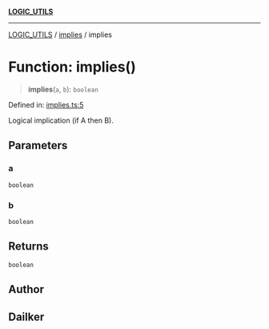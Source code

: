 [**LOGIC_UTILS**](../../README.md)

***

[LOGIC_UTILS](../../README.md) / [implies](../README.md) / implies

# Function: implies()

> **implies**(`a`, `b`): `boolean`

Defined in: [implies.ts:5](https://github.com/dailker/everyutil/blob/b7f22b082046077d9fa17a48e94d4c255288033b/src/logic/implies.ts#L5)

Logical implication (if A then B).

## Parameters

### a

`boolean`

### b

`boolean`

## Returns

`boolean`

## Author

## Dailker
